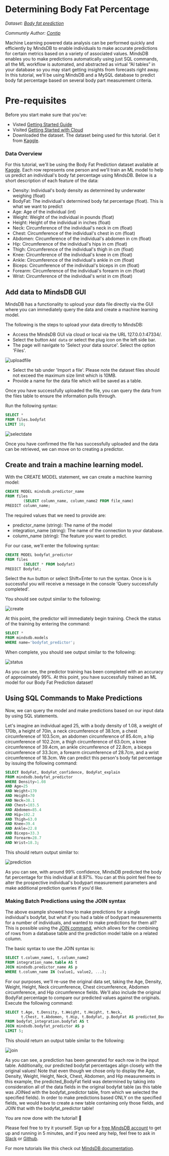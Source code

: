 # Determining Body Fat Percentage

*Dataset: [Body fat prediction](https://www.kaggle.com/fedesoriano/body-fat-prediction-dataset)*

*Communtiy Author: [Contip](https://github.com/contip)*

Machine Learning powered data analysis can be performed quickly and efficiently by MindsDB to enable individuals to make accurate predictions for certain metrics based on a variety of associated values. MindsDB enables you to make predictions automatically using just SQL commands, all the ML workflow is automated, and abstracted as virtual “AI tables” in your database so you may start getting insights from forecasts right away. In this tutorial, we'll be using MindsDB and a MySQL database to predict body fat percentage based on several body part measurement criteria.

# Pre-requisites
Before you start make sure that you've:

- Visted [Getting Started Guide](/info)
- Visited [Getting Started with Cloud](/setup/cloud)
- Downloaded the dataset. The dataset being used for this tutorial. Get it from [Kaggle](https://www.kaggle.com/fedesoriano/body-fat-prediction-dataset).

### Data Overview

For this tutorial, we'll be using the Body Fat Prediction dataset available at [Kaggle](https://www.kaggle.com/fedesoriano/body-fat-prediction-dataset).  Each row represents one person and we'll train an ML model to help us predict an individual's body fat percentage using MindsDB.  Below is a short description of each feature of the data:

- Density: Individual's body density as determined by underwater weighing (float)
- BodyFat: The individual's determined body fat percentage (float).  This is what we want to predict
- Age: Age of the individual (int)
- Weight: Weight of the individual in pounds (float)
- Height: Height of the individual in inches (float)
- Neck: Circumference of the individual's neck in cm (float)
- Chest: Circumference of the individual's chest in cm (float)
- Abdomen: Circumference of the individual's abdomen in cm (float)
- Hip: Circumference of the individual's hips in cm (float)
- Thigh: Circumference of the individual's thigh in cm (float)
- Knee: Circumference of the individual's knee in cm (float)
- Ankle: Circumference of the individual's ankle in cm (float)
- Biceps: Circumference of the individual's biceps in cm (float)
- Forearm: Circumference of the individual's forearm in cm (float)
- Wrist: Circumference of the individual's wrist in cm (float)

## Add data to MindsDB GUI

MindsDB has a functionality to uploud your data file directly via the GUI where you can immediately query the data and create a machine learning model.

The following is the steps to upload your data directly to MindsDB:

- Access the MindsDB GUI via cloud or local via the URL 127.0.0.1:47334/.
- Select the button `Add data` or select the plug icon on the left side bar.
- The page will navigate to 'Select your data source'. Select the option 'Files'.

![uploadfile](/assets/sql/tutorials/bodyfat/upload_file.png)


- Select the tab under 'Import a file'. Please note the dataset files should not exceed the maximum size limit which is 10MB.
- Provide a name for the data file which will be saved as a table.

Once you have successfully uploaded the file, you can query the data from the files table to ensure the information pulls through.

Run the following syntax:

```sql
SELECT *
FROM files.bodyfat
LIMIT 10;
```

![selectdate](/assets/sql/tutorials/bodyfat/selectdata.png)

Once you have confirmed the file has successfully uploaded and the data can be retrieved, we can move on to creating a predictor.

## Create and train a machine learning model.

With the CREATE MODEL statement, we can create a machine learning model:

```sql
CREATE MODEL mindsdb.predictor_name
FROM files 
        (SELECT column_name, column_name2 FROM file_name)
PREDICT column_name;
```

The required values that we need to provide are:
​
- predictor_name (string): The name of the model
- integration_name (string): The name of the connection to your database.
- column_name (string): The feature you want to predict.

For our case, we'll enter the following syntax:

```sql
CREATE MODEL bodyfat_predictor
FROM files
        (SELECT * FROM bodyfat)
PREDICT Bodyfat;
```

Select the `Run` button or select Shift+Enter to run the syntax. Once is is successful you will receive a message in the console 'Query successfully completed'.

You should see output similar to the following:


![create](/assets/sql/tutorials/bodyfat/create.png)

At this point, the predictor will immediately begin training.  Check the status of the training by entering the command:

```sql
SELECT *
FROM mindsdb.models
WHERE name='bodyfat_predictor';
```

When complete, you should see output similar to the following:

![status](/assets/sql/tutorials/bodyfat/status.png)

As you can see, the predictor training has been completed with an accuracy of approximately 99%.  At this point, you have successfully trained an ML model for our Body Fat Prediction dataset!

## Using SQL Commands to Make Predictions

Now, we can query the model and make predictions based on our input data by using SQL statements.  

Let's imagine an individual aged 25, with a body density of 1.08, a weight of 170lb, a height of 70in, a neck circumference of 38.1cm, a chest circumference of 103.5cm, an abdomen circumference of 85.4cm, a hip circumference of 102.2cm, a thigh circumference of 63.0cm, a knee circumference of 39.4cm, an ankle circumference of 22.8cm, a biceps circumference of 33.3cm, a forearm circumference of 28.7cm, and a wrist circumference of 18.3cm.  We can predict this person's body fat percentage by issuing the following command:

```sql
SELECT BodyFat, BodyFat_confidence, BodyFat_explain 
FROM mindsdb.bodyfat_predictor 
WHERE Density=1.08
AND Age=25
AND Weight=170
AND Height=70
AND Neck=38.1
AND Chest=103.5
AND Abdomen=85.4
AND Hip=102.2
AND Thigh=63.0
AND Knee=39.4
AND Ankle=22.8
AND Biceps=33.3
AND Forearm=28.7
AND Wrist=18.3;
```

This should return output similar to:

![prediction](/assets/sql/tutorials/bodyfat/prediction.png)

As you can see, with around 99% confidence, MindsDB predicted the body fat percentage for this individual at 8.97%.  You can at this point feel free to alter the prospective individual's bodypart measurement parameters and make additional prediction queries if you'd like.  

### Making Batch Predictions using the JOIN syntax

The above example showed how to make predictions for a single individual's bodyfat, but what if you had a table of bodypart measurements for a number of individuals, and wanted to make predictions for them all?  This is possible using the [JOIN command](https://docs.mindsdb.com/sql/api/join/), which allows for the combining of rows from a database table and the prediction model table on a related column.  

The basic syntax to use the JOIN syntax is:

```sql
SELECT t.column_name1, t.column_name2
FROM integration_name.table AS t 
JOIN mindsdb.predictor_name AS p
WHERE t.column_name IN (value1, value2, ...);
```

For our purposes, we'll re-use the original data set, taking the Age, Density, Weight, Height, Neck circumference, Chest circumference, Abdomen circumference, and Hip circumference fields.  We'll also include the original BodyFat percentage to compare our predicted values against the originals.  Execute the following command:

```sql
SELECT t.Age, t.Density, t.Weight, t.Height, t.Neck,
       t.Chest, t.Abdomen, t.Hip, t.BodyFat, p.BodyFat AS predicted_BodyFat
FROM bodyfat_integration.bodyfat AS t
JOIN mindsdb.bodyfat_predictor AS p
LIMIT 5;
```

This should return an output table similar to the following:

![join](/assets/sql/tutorials/bodyfat/join.png)

As you can see, a prediction has been generated for each row in the input table.  Additionally, our predicted bodyfat percentages align closely with the original values!  Note that even though we chose only to display the Age, Density, Weight, Height, Neck, Chest, Abdomen, and Hip measurements in this example, the predicted_BodyFat field was determined by taking into consideration all of the data fields in the original bodyfat table (as this table was JOINed with the bodyfat_predictor table, from which we selected the specified fields).  In order to make predictions based ONLY on the specified fields, we would have to create a new table containing only those fields, and JOIN that with the bodyfat_predictor table!

You are now done with the tutorial! 🎉

Please feel free to try it yourself. Sign up for a [free MindsDB account](https://cloud.mindsdb.com) to get up and running in 5 minutes, and if you need any help, feel free to ask in [Slack](https://join.slack.com/t/mindsdbcommunity/shared_invite/zt-o8mrmx3l-5ai~5H66s6wlxFfBMVI6wQ) or [Github](https://github.com/mindsdb/mindsdb/discussions).

For more tutorials like this check out [MindsDB documentation](https://docs.mindsdb.com/).
